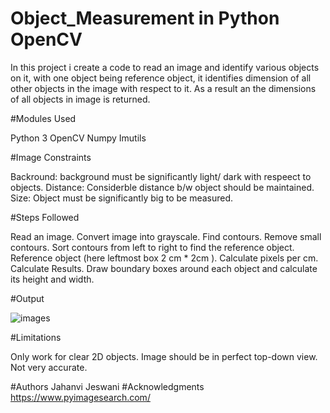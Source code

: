 # Object_Measurement in Python OpenCV

In this project i create a code to read an image and identify various objects on it, with one object being reference object, it identifies dimension of all other objects in the image with respect to it. As a result an the dimensions of all objects in image is returned.

#Modules Used

Python 3
OpenCV
Numpy
Imutils

#Image Constraints

Backround: background must be significantly light/ dark with respeect to objects.
Distance: Considerble distance b/w object should be maintained.
Size: Object must be significantly big to be measured.

#Steps Followed

Read an image.
Convert image into grayscale.
Find contours.
Remove small contours.
Sort contours from left to right to find the reference object.
Reference object (here leftmost box 2 cm * 2cm ).
Calculate pixels per cm.
Calculate Results.
Draw boundary boxes around each object and calculate its height and width.

#Output

![images](Output_03.png)

#Limitations

Only work for clear 2D objects.
Image should be in perfect top-down view.
Not very accurate.

#Authors
Jahanvi Jeswani 
#Acknowledgments
https://www.pyimagesearch.com/
